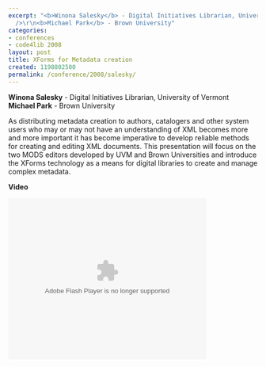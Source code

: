 ```yaml
---
excerpt: "<b>Winona Salesky</b> - Digital Initiatives Librarian, University of Vermont<br
  />\r\n<b>Michael Park</b> - Brown University"
categories:
- conferences
- code4lib 2008
layout: post
title: XForms for Metadata creation
created: 1198802500
permalink: /conference/2008/salesky/
---
```

<b>Winona Salesky</b> - Digital Initiatives Librarian, University of Vermont<br />
<b>Michael Park</b> - Brown University<br />

As distributing metadata creation to authors, catalogers and other system users who may or may not have an understanding of XML becomes more and more important it has become imperative to develop reliable methods for creating and editing XML documents. This presentation will focus on the two MODS editors developed by UVM and Brown Universities and introduce the XForms technology as a means for digital libraries to create and manage complex metadata.

<b>Video</b>

<embed style="width:400px; height:326px;" id="VideoPlayback" type="application/x-shockwave-flash" src="http://video.google.com/googleplayer.swf?docId=-8040868831532231240&hl=en" flashvars=""> </embed>
